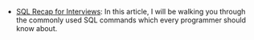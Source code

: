 

- [SQL Recap for Interviews](https://parg.co/bBs): In this article, I will be walking you through the commonly used SQL commands which every programmer should know about.
